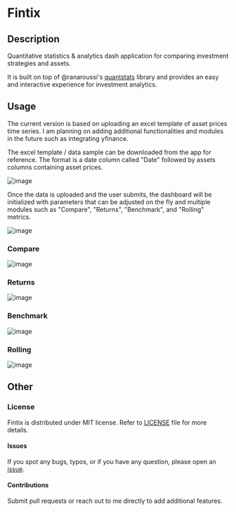 # Fintix

## Description
Quantitative statistics &amp; analytics dash application for comparing investment strategies and assets. 

It is built on top of @ranaroussi's [quantstats](https://github.com/ranaroussi/quantstats) library and provides an easy and interactive experience for investment analytics. 

## Usage
The current version is based on uploading an excel template of asset prices time series. I am planning on adding additional functionalities and modules in the future such as integrating yfinance.

The excel template / data sample can be downloaded from the app for reference. The format is a date column called "Date" followed by assets columns containing asset prices.

![image](https://user-images.githubusercontent.com/85497151/230721158-129570cb-4e1f-44d6-9a2e-1d35cbe2dbc4.png)

Once the data is uploaded and the user submits, the dashboard will be initialized with parameters that can be adjusted on the fly and multiple modules such as "Compare", "Returns", "Benchmark", and "Rolling" metrics.

![image](https://user-images.githubusercontent.com/85497151/230721398-b8590bfe-b35e-4fb8-8178-986037d6b007.png)

### Compare
![image](https://user-images.githubusercontent.com/85497151/230721515-929f1db2-caef-417f-aae8-1227fbf5cf2c.png)

### Returns
![image](https://user-images.githubusercontent.com/85497151/230721529-1c28b5ac-fad2-4874-9d5f-73a9aa059948.png)

### Benchmark
![image](https://user-images.githubusercontent.com/85497151/230721542-d16c65e3-51bf-41c8-9052-c8b4e1b0367f.png)

### Rolling
![image](https://user-images.githubusercontent.com/85497151/230721557-d56adaef-4798-4f2f-a9d9-1aef4bd36a43.png)

## Other
### License
Fintix is distributed under MIT license. Refer to [LICENSE](https://github.com/marcynn/Fintix/blob/main/LICENSE) file for more details.
#### Issues
If you spot any bugs, typos, or if you have any question, please open an [issue](https://github.com/marcynn/Fintix/issues).
#### Contributions
Submit pull requests or reach out to me directly to add additional features.
